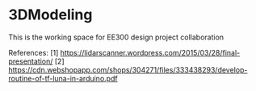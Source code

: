 # 3DModeling
This is the working space for EE300 design project collaboration


References:
[1] https://lidarscanner.wordpress.com/2015/03/28/final-presentation/
[2] https://cdn.webshopapp.com/shops/304271/files/333438293/develop-routine-of-tf-luna-in-arduino.pdf
